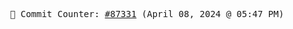 <p align="center">
    <samp>
        📮 Commit Counter: <a href="https://github.com/Javascript-void0/Javascript-void0/commits/main">#87331</a> (April 08, 2024 @ 05:47 PM)
    </samp>
</p>